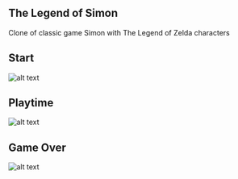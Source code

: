 ## The Legend of Simon

Clone of classic game Simon with The Legend of Zelda characters

## Start

![alt text](https://https://github.com/owelchez/simon/blob/master/assets/images/readme1.png "Start")

## Playtime

![alt text](https://https://github.com/owelchez/simon/blob/master/assets/images/readme2.png "Playtime")

## Game Over

![alt text](https://https://github.com/owelchez/simon/blob/master/assets/images/readme3.png "Game Over")
